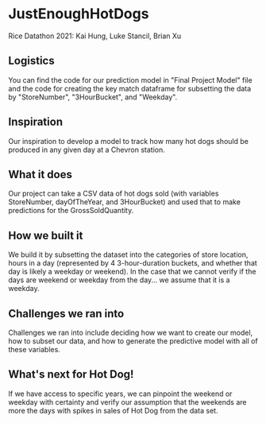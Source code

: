 # JustEnoughHotDogs
Rice Datathon 2021: Kai Hung, Luke Stancil, Brian Xu

## Logistics
You can find the code for our prediction model in "Final Project Model" file and the code for creating the key match dataframe for subsetting the data by "StoreNumber", "3HourBucket", and "Weekday". 

## Inspiration
Our inspiration to develop a model to track how many hot dogs should be produced in any given day at a Chevron station.

## What it does
Our project can take a CSV data of hot dogs sold (with variables StoreNumber, dayOfTheYear, and 3HourBucket) and used that to make predictions for the GrossSoldQuantity. 

## How we built it
We build it by subsetting the dataset into the categories of store location, hours in a day (represented by 4 3-hour-duration buckets, and whether that day is likely a weekday or weekend). In the case that we cannot verify if the days are weekend or weekday from the day... we assume that it is a weekday. 

## Challenges we ran into
Challenges we ran into include deciding how we want to create our model, how to subset our data, and how to generate the predictive model with all of these variables. 

## What's next for Hot Dog!
If we have access to specific years, we can pinpoint the weekend or weekday with certainty and verify our assumption that the weekends are more the days with spikes in sales of Hot Dog from the data set. 
